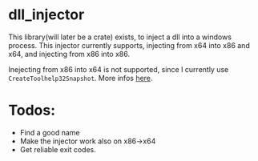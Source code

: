 # dll_injector
This library(will later be a crate) exists, to inject a dll into a windows process.
This injector currently supports, injecting from x64 into x86 and x64, and injecting from x86 into x86.

Inejecting from x86 into x64 is not supported, since I currently use `CreateToolhelp32Snapshot`.
More infos [here](https://docs.microsoft.com/en-us/windows/win32/api/tlhelp32/nf-tlhelp32-createtoolhelp32snapshot).

# Todos:

- Find a good name
- Make the injector work also on x86->x64
- Get reliable exit codes.